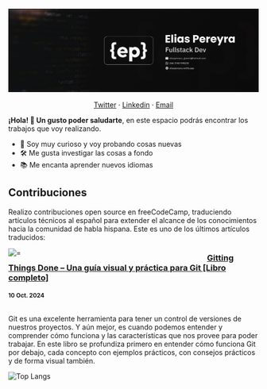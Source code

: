 ![Developer & Designer](https://github.com/EliasPereyra/EliasPereyra/blob/main/github-cover.png)

<p align="center">
  <a href="https://twitter.com/EliasPereyraGo1">Twitter</a> · 
  <a href="https://linkedin.com/in/elias-pereyra-gomez">Linkedin</a> ·
  <a href="mailto:eliaspereyra_gomez@hotmail.com">Email</a>
</p>

**¡Hola! 👋 Un gusto poder saludarte**, en este espacio podrás encontrar los trabajos que voy realizando.
- 👨 Soy muy curioso y voy probando cosas nuevas
- 🛠️ Me gusta investigar las cosas a fondo
- 📚 Me encanta aprender nuevos idiomas

Contribuciones
--------------------------
Realizo contribuciones open source en freeCodeCamp, traduciendo artículos técnicos al español para extender el alcance de los conocimientos hacia la comunidad de habla hispana. Este es uno de los últimos artículos traducidos:

<p align="left">
  <a href="https://www.freecodecamp.org/espanol/news/gitting-things-done-una-guia-visual-y-practica-para-git-libro-completo/" title="Gitting Things Done – Una guía visual y práctica para Git [Libro completo]"><img src="https://www.freecodecamp.org/espanol/news/content/images/size/w2000/2024/01/Gitting-Things-Done-Cover-with-Photo.png" alt="="Gitting Things Done – Una guía visual y práctica para Git - Libro Completo" width="400px" align="left" /></a>
  <h3><a href="https://www.freecodecamp.org/espanol/news/gitting-things-done-una-guia-visual-y-practica-para-git-libro-completo/" title="Gitting Things Done – Una guía visual y práctica para Git [Libro completo]">Gitting Things Done – Una guía visual y práctica para Git [Libro completo]</a></h3>
  <div><small><strong>10 Oct. 2024</strong></small></div>
  <br/><p>
    Git es una excelente herramienta para tener un control de versiones de nuestros proyectos. Y aún mejor, es cuando podemos entender y comprender cómo funciona y las características que nos provee para poder trabajar. En este libro se profundiza primero en entender cómo funciona Git por debajo, cada concepto con ejemplos prácticos, con consejos prácticos y de forma visual también. 
  </p>
</p>

[linkedin]: https://img.shields.io/badge/Linkedin-0A66C2?style=for-the-badge&logo=linkedin&logoColor=white
[twitter]: https://img.shields.io/badge/@EliasPereyraGo1-000000?style=for-the-badge&logo=x&logoColor=white

![Top Langs](https://github-readme-stats-git-masterrstaa-rickstaa.vercel.app/api/top-langs/?username=eliaspereyra&layout=compact&langs_count=9&hide_border=true&theme=react&bg_color=191E27)
